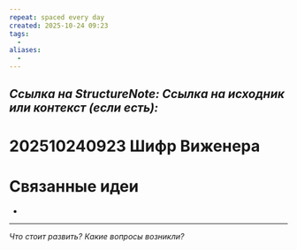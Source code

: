 ```yaml
---
repeat: spaced every day
created: 2025-10-24 09:23
tags:
  - 
aliases:
  - 
---
```

*Ссылка на StructureNote:*
*Ссылка на исходник или контекст (если есть):*
-

# 202510240923 Шифр Виженера

# Связанные идеи

- 

---

*Что стоит развить? Какие вопросы возникли?*
